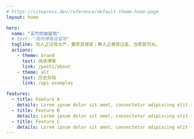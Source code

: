 ```yaml
---
# https://vitepress.dev/reference/default-theme-home-page
layout: home

hero:
  name: "五竹的自留地"
  # text: "我的博客自留地"
  tagline: 攻人之过毋太严，要思其堪受；教人之善毋过高，当使其可从。
  actions:
    - theme: brand
      text: 阅读博客
      link: /posts/about
    - theme: alt
      text: 历史存档
      link: /api-examples

features:
  - title: Feature A
    details: Lorem ipsum dolor sit amet, consectetur adipiscing elit
  - title: Feature B
    details: Lorem ipsum dolor sit amet, consectetur adipiscing elit
  - title: Feature C
    details: Lorem ipsum dolor sit amet, consectetur adipiscing elit
---
```


